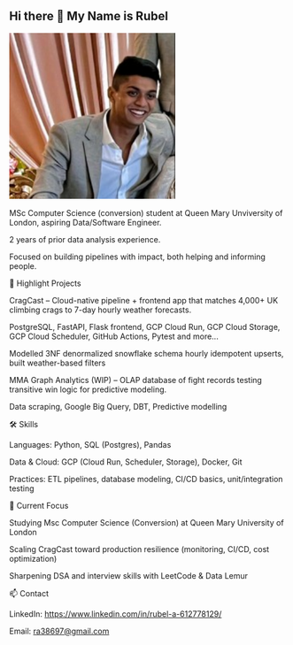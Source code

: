 ## Hi there 👋 My Name is Rubel

<p align="left">
  <img src="./1655280950536.jfif" alt="Your description" width="300"/>
</p>

MSc Computer Science (conversion) student at Queen Mary Unviversity of London, aspiring Data/Software Engineer.

2 years of prior data analysis experience.

Focused on building pipelines with impact, both helping and informing people.

🚀 Highlight Projects

CragCast
 – Cloud-native pipeline + frontend app that matches 4,000+ UK climbing crags to 7-day hourly weather forecasts.

PostgreSQL, FastAPI, Flask frontend, GCP Cloud Run, GCP Cloud Storage, GCP Cloud Scheduler, GitHub Actions, Pytest and more...

Modelled 3NF denormalized snowflake schema hourly idempotent upserts, built weather-based filters

MMA Graph Analytics (WIP)
 – OLAP database of fight records testing transitive win logic for predictive modeling.

Data scraping, Google Big Query, DBT, Predictive modelling

🛠️ Skills

Languages: Python, SQL (Postgres), Pandas

Data & Cloud: GCP (Cloud Run, Scheduler, Storage), Docker, Git

Practices: ETL pipelines, database modeling, CI/CD basics, unit/integration testing

🎯 Current Focus

Studying Msc Computer Science (Conversion) at Queen Mary University of London

Scaling CragCast toward production resilience (monitoring, CI/CD, cost optimization)

Sharpening DSA and interview skills with LeetCode & Data Lemur

📫 Contact

LinkedIn: https://www.linkedin.com/in/rubel-a-612778129/ 

Email: ra38697@gmail.com
